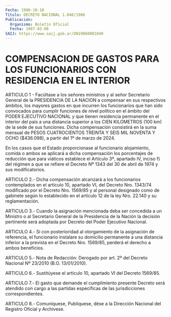 ```yaml
---
Fecha: 1986-10-10
Título: DECRETO NACIONAL 1.840/1986
Publicación:
  Organismo: Boletín Oficial
  Fecha: 1987-02-06
SAIJ: https://www.saij.gob.ar/DN19860001840
---
```

# COMPENSACION DE GASTOS PARA LOS FUNCIONARIOS CON RESIDENCIA EN EL INTERIOR

<a id="1"></a>
ARTICULO 1 - Facúltase a los señores ministros y al señor Secretario General de la PRESIDENCIA DE LA NACION a compensar en sus respectivos ámbitos, los mayores gastos en que incurren los funcionarios que han sido convocados para cumplir funciones de nivel político en el ámbito del PODER EJECUTIVO NACIONAL y que tienen residencia permanente en el interior del país a una distancia superior a los CIEN KILOMETROS (100 km) de la sede de sus funciones. Dicha compensación consistirá en la suma mensual de PESOS CUATROCIENTOS TREINTA Y SEIS MIL NOVENTA Y OCHO ($436.098), a partir del 1º de marzo de 2024.

En los casos que el Estado proporcionase al funcionario alojamiento, comida o ambos se aplicará a dicha compensación los porcentajes de reducción que para viáticos establece el Artículo 3º, apartado IV, inciso f) del régimen a que se refiere el Decreto Nº 1343 del 30 de abril de 1974 y sus modificatorios.

<a id="2"></a>
ARTICULO 2.- Dicha compensación alcanzará a los funcionarios contemplados en el artículo 10, apartado VI, del Decreto Nro. 1343/74 modificado por el Decreto Nro. 1569/85 y al personal designado como de gabinete según lo establecido en el artículo 12 de la ley Nro. 22.140 y su reglamentación.

<a id="3"></a>
ARTICULO 3.- Cuando la asignación mencionada deba ser concedida a un Ministro o al Secretario General de la Presidencia de la Nación la decisión pertinente será adoptada por Decreto del Poder Ejecutivo Nacional.

<a id="4"></a>
ARTICULO 4.- Si con posterioridad al otorgamiento de la asignación de referencia, el funcionario instalare su domicilio permanente a una distancia inferior a la prevista en el Decreto Nro. 1569/85, perderá el derecho a ambos beneficios.

<a id="5"></a>
ARTICULO 5.- Nota de Redacción: Derogado por art. 2º del Decreto Nacional Nº 23/2010 (B.O. 13/01/2010).

<a id="6"></a>
ARTICULO 6.- Sustitúyese el artículo 10, apartado VI del Decreto 1569/85.

<a id="7"></a>
ARTICULO 7.- El gasto que demande el cumplimiento presente Decreto será atendido con cargo a las partidas específicas de las jurisdicciones correspondientes.

<a id="8"></a>
ARTICULO 8.- Comuníquese, Publíquese, dése a la Dirección Nacional del Registro Oficial y Archívese.